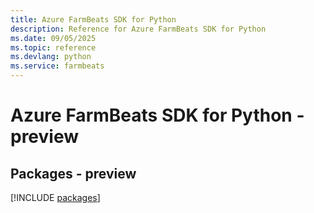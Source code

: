 ```yaml
---
title: Azure FarmBeats SDK for Python
description: Reference for Azure FarmBeats SDK for Python
ms.date: 09/05/2025
ms.topic: reference
ms.devlang: python
ms.service: farmbeats
---
```

# Azure FarmBeats SDK for Python - preview
## Packages - preview
[!INCLUDE [packages](farmbeats-index.md)]